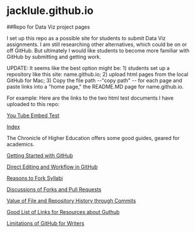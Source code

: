 # jacklule.github.io

##Repo for Data Viz project pages

I set up this repo as a possible site for students to submit Data Viz assignments.
I am still researching other alternatives, which could be on or off GitHub.
But ultimately I would like students to become more familiar with GitHub by submitting and getting work.

UPDATE: It seems like the best option might be: 1) students set up a repository like this site: name.github.io; 2) upload html pages from the local GitHub for Mac; 3) Copy the file path --"copy path" -- for each page and paste links into a "home page," the README.MD page for name.github.io.

For example: Here are the links to the two html test documents I have uploaded to this repo:

[You Tube Embed Test](http://jacklule.github.io/YouTubeEmbedTest.html)


[Index](http://jacklule.github.io/index.html)


The Chronicle of Higher Education offers some good guides, geared for academics.

[Getting Started with GitHub](http://chronicle.com/blogs/profhacker/getting-started-with-a-github-repository/47393)

[Direct Editing and Workflow in GitHub](http://chronicle.com/blogs/profhacker/direct-editing-and-zen-mode-in-github/47497)

[Reasons to Fork Syllabi](http://chronicle.com/blogs/profhacker/forking-your-syllabus/39137)

[Discussions of Forks and Pull Requests](http://chronicle.com/blogs/profhacker/forks-and-pull-requests-in-github/47753)

[Value of File and Repository History through Commits](http://chronicle.com/blogs/profhacker/file-and-repository-history-in-github/48047)

[Good List of Links for Resources about Guthub](http://chronicle.com/blogs/profhacker/resources-for-learning-git-and-github/48285)

[Limitations of GitHub for Writers](http://chronicle.com/blogs/profhacker/the-limitations-of-github-for-writers/48299)




